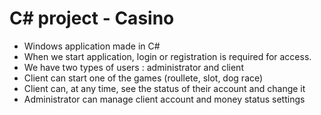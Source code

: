# C# project - Casino
- Windows application made in C#
- When we start application, login or registration is required for access.
- We have two types of users : administrator and client
- Client can start one of the games (roullete, slot, dog race)
- Client can, at any time, see the status of their account and change it
- Administrator can manage client account and money status settings
